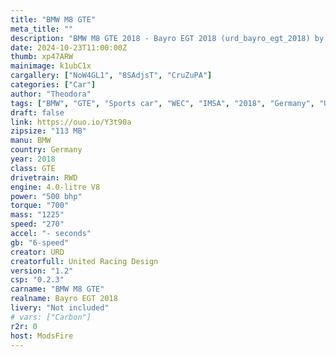 ```yaml
---
title: "BMW M8 GTE"
meta_title: ""
description: "BMW M8 GTE 2018 - Bayro EGT 2018 (urd_bayro_egt_2018) by URD"
date: 2024-10-23T11:00:00Z
thumb: xp47ARW
mainimage: k1ubC1x
cargallery: ["NoW4GL1", "8SAdjsT", "CruZuPA"]
categories: ["Car"]
author: "Theodora"
tags: ["BMW", "GTE", "Sports car", "WEC", "IMSA", "2018", "Germany", "URD"]
draft: false
link: https://ouo.io/Y3t90a
zipsize: "113 MB"
manu: BMW
country: Germany
year: 2018
class: GTE
drivetrain: RWD
engine: 4.0-litre V8
power: "500 bhp"
torque: "700"
mass: "1225"
speed: "270"
accel: "- seconds"
gb: "6-speed"
creator: URD
creatorfull: United Racing Design
version: "1.2"
csp: "0.2.3"
carname: "BMW M8 GTE"
realname: Bayro EGT 2018
livery: "Not included"
# vars: ["Carbon"]
r2r: 0
host: ModsFire
---
```


